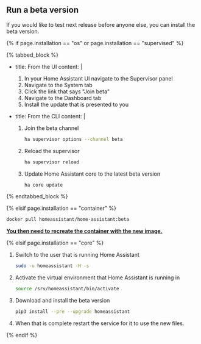 ## Run a beta version

If you would like to test next release before anyone else, you can install the beta version.

{% if page.installation == "os" or page.installation == "supervised" %}

{% tabbed_block %}

- title: From the UI
  content: |

   1. In your Home Assistant UI navigate to the Supervisor panel
   2. Navigate to the System tab
   3. Click the link that says "Join beta"
   4. Navigate to the Dashboard tab
   5. Install the update that is presented to you

- title: From the CLI
  content: |

    1. Join the beta channel

        ```bash
        ha supervisor options --channel beta
        ```

    2. Reload the supervisor

        ```bash
        ha supervisor reload
        ```

    3. Update Home Assistant core to the latest beta version

        ```bash
        ha core update
        ```

{% endtabbed_block %}

{% elsif page.installation == "container" %}

```bash
docker pull homeassistant/home-assistant:beta
```

**[You then need to recreate the container with the new image.](/installation/linux#install-home-assistant-container)**

{% elsif page.installation == "core" %}

1. Switch to the user that is running Home Assistant

    ```bash
    sudo -u homeassistant -H -s
    ```

2. Activate the virtual environment that Home Assistant is running in

    ```bash
    source /srv/homeassistant/bin/activate
    ```

3. Download and install the beta version

    ```bash
    pip3 install --pre --upgrade homeassistant
    ```

4. When that is complete restart the service for it to use the new files.

{% endif %}
